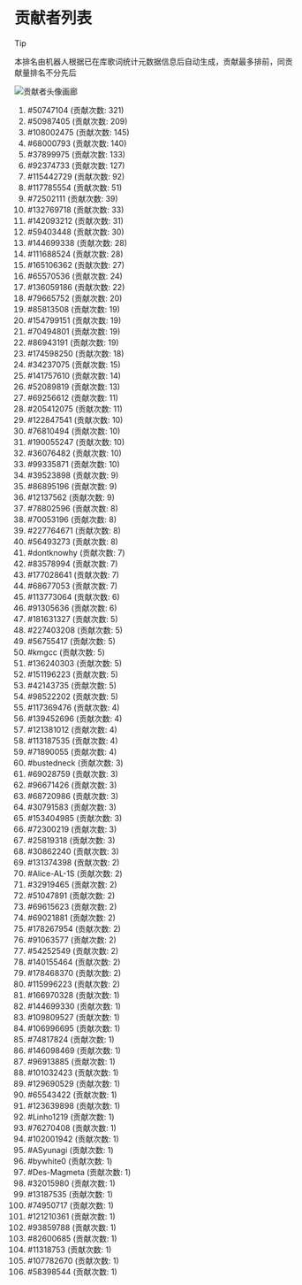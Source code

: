 # 贡献者列表

> [!TIP]
> 本排名由机器人根据已在库歌词统计元数据信息后自动生成，贡献最多排前，同贡献量排名不分先后

![贡献者头像画廊](./CONTRIBUTORS.svg)

1. #50747104 (贡献次数: 321)
2. #50987405 (贡献次数: 209)
3. #108002475 (贡献次数: 145)
4. #68000793 (贡献次数: 140)
5. #37899975 (贡献次数: 133)
6. #92374733 (贡献次数: 127)
7. #115442729 (贡献次数: 92)
8. #117785554 (贡献次数: 51)
9. #72502111 (贡献次数: 39)
10. #132769718 (贡献次数: 33)
11. #142093212 (贡献次数: 31)
12. #59403448 (贡献次数: 30)
13. #144699338 (贡献次数: 28)
14. #111688524 (贡献次数: 28)
15. #165106362 (贡献次数: 27)
16. #65570536 (贡献次数: 24)
17. #136059186 (贡献次数: 22)
18. #79665752 (贡献次数: 20)
19. #85813508 (贡献次数: 19)
20. #154799151 (贡献次数: 19)
21. #70494801 (贡献次数: 19)
22. #86943191 (贡献次数: 19)
23. #174598250 (贡献次数: 18)
24. #34237075 (贡献次数: 15)
25. #141757610 (贡献次数: 14)
26. #52089819 (贡献次数: 13)
27. #69256612 (贡献次数: 11)
28. #205412075 (贡献次数: 11)
29. #122847541 (贡献次数: 10)
30. #76810494 (贡献次数: 10)
31. #190055247 (贡献次数: 10)
32. #36076482 (贡献次数: 10)
33. #99335871 (贡献次数: 10)
34. #39523898 (贡献次数: 9)
35. #86895196 (贡献次数: 9)
36. #12137562 (贡献次数: 9)
37. #78802596 (贡献次数: 8)
38. #70053196 (贡献次数: 8)
39. #227764671 (贡献次数: 8)
40. #56493273 (贡献次数: 8)
41. #dontknowhy (贡献次数: 7)
42. #83578994 (贡献次数: 7)
43. #177028641 (贡献次数: 7)
44. #68677053 (贡献次数: 7)
45. #113773064 (贡献次数: 6)
46. #91305636 (贡献次数: 6)
47. #181631327 (贡献次数: 5)
48. #227403208 (贡献次数: 5)
49. #56755417 (贡献次数: 5)
50. #kmgcc (贡献次数: 5)
51. #136240303 (贡献次数: 5)
52. #151196223 (贡献次数: 5)
53. #42143735 (贡献次数: 5)
54. #98522202 (贡献次数: 5)
55. #117369476 (贡献次数: 4)
56. #139452696 (贡献次数: 4)
57. #121381012 (贡献次数: 4)
58. #113187535 (贡献次数: 4)
59. #71890055 (贡献次数: 4)
60. #bustedneck (贡献次数: 3)
61. #69028759 (贡献次数: 3)
62. #96671426 (贡献次数: 3)
63. #68720986 (贡献次数: 3)
64. #30791583 (贡献次数: 3)
65. #153404985 (贡献次数: 3)
66. #72300219 (贡献次数: 3)
67. #25819318 (贡献次数: 3)
68. #30862240 (贡献次数: 3)
69. #131374398 (贡献次数: 2)
70. #Alice-AL-1S (贡献次数: 2)
71. #32919465 (贡献次数: 2)
72. #51047891 (贡献次数: 2)
73. #69615623 (贡献次数: 2)
74. #69021881 (贡献次数: 2)
75. #178267954 (贡献次数: 2)
76. #91063577 (贡献次数: 2)
77. #54252549 (贡献次数: 2)
78. #140155464 (贡献次数: 2)
79. #178468370 (贡献次数: 2)
80. #115996223 (贡献次数: 2)
81. #166970328 (贡献次数: 1)
82. #144699330 (贡献次数: 1)
83. #109809527 (贡献次数: 1)
84. #106996695 (贡献次数: 1)
85. #74817824 (贡献次数: 1)
86. #146098469 (贡献次数: 1)
87. #96913885 (贡献次数: 1)
88. #101032423 (贡献次数: 1)
89. #129690529 (贡献次数: 1)
90. #65543422 (贡献次数: 1)
91. #123639898 (贡献次数: 1)
92. #Linho1219 (贡献次数: 1)
93. #76270408 (贡献次数: 1)
94. #102001942 (贡献次数: 1)
95. #ASyunagi (贡献次数: 1)
96. #bywhite0 (贡献次数: 1)
97. #Des-Magmeta (贡献次数: 1)
98. #32015980 (贡献次数: 1)
99. #13187535 (贡献次数: 1)
100. #74950717 (贡献次数: 1)
101. #121210361 (贡献次数: 1)
102. #93859788 (贡献次数: 1)
103. #82600685 (贡献次数: 1)
104. #11318753 (贡献次数: 1)
105. #107782670 (贡献次数: 1)
106. #58398544 (贡献次数: 1)
